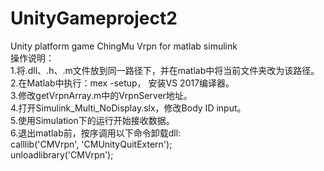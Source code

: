# UnityGameproject2
Unity platform game
ChingMu Vrpn for matlab simulink<br>
操作说明：<br>
1.将.dll、.h、.m文件放到同一路径下，并在matlab中将当前文件夹改为该路径。<br>
2.在Matlab中执行：mex -setup， 安装VS 2017编译器。<br>
3.修改getVrpnArray.m中的VrpnServer地址。<br>
4.打开Simulink_Multi_NoDisplay.slx，修改Body ID input。<br>
5.使用Simulation下的运行开始接收数据。<br>
6.退出matlab前，按序调用以下命令卸载dll:<br>
    calllib('CMVrpn', 'CMUnityQuitExtern');<br>
    unloadlibrary('CMVrpn');<br>
